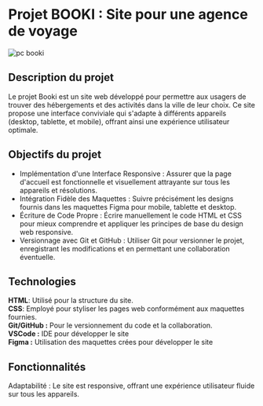 <h1>Projet BOOKI : Site pour une agence de voyage</h1>

![pc booki](https://github.com/Rean18/Booki_OPCR/assets/37306114/77c29061-4003-4b66-9d27-f2ef877cf99f)


<h2>Description du projet</h2>
Le projet Booki est un site web développé pour permettre aux usagers de trouver des hébergements et des activités dans la ville de leur choix. Ce site propose une interface conviviale qui s'adapte à différents appareils (desktop, tablette, et mobile), offrant ainsi une expérience utilisateur optimale.

<h2>Objectifs du projet</h2>
<ul>
<li>Implémentation d'une Interface Responsive : Assurer que la page d'accueil est fonctionnelle et visuellement attrayante sur tous les appareils et résolutions.</li>
<li>Intégration Fidèle des Maquettes : Suivre précisément les designs fournis dans les maquettes Figma pour mobile, tablette et desktop.</li>
<li>Écriture de Code Propre : Écrire manuellement le code HTML et CSS pour mieux comprendre et appliquer les principes de base du design web responsive.</li>
<li>Versionnage avec Git et GitHub : Utiliser Git pour versionner le projet, enregistrant les modifications et en permettant une collaboration éventuelle.</li>
</ul>


<h2>Technologies</h2>
<b>HTML</b>: Utilisé pour la structure du site. <br>
<b>CSS</b>: Employé pour styliser les pages web conformément aux maquettes fournies.<br>
<b>Git/GitHub :</b> Pour le versionnement du code et la collaboration.<br>
<b>VSCode :</b> IDE pour développer le site<br>
<b>Figma :</b> Utilisation des maquettes crées pour développer le site

<h2>Fonctionnalités</h2>
Adaptabilité : Le site est responsive, offrant une expérience utilisateur fluide sur tous les appareils.

